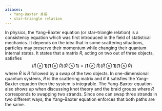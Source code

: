 ```yaml
---
aliases:
  - Yang-Baxter 关系
  - star–triangle relation
---
```


In physics, the Yang–Baxter equation (or star–triangle relation) is a consistency equation which was first introduced in the field of statistical mechanics. It depends on the idea that in some scattering situations, particles may preserve their momentum while changing their quantum internal states. It states that a matrix $R$, acting on two out of three objects, satisfies
$$
(\check{R}\otimes \mathbf{1}) (\mathbf{1} \otimes \check{R})(\check{R}\otimes \mathbf{1})
= (\mathbf{1} \otimes \check{R}) (\check{R}\otimes \mathbf{1}) (\mathbf{1} \otimes \check{R})
$$
where $\check{R}$ is $R$ followed by a swap of the two objects. In one-dimensional quantum systems, $R$ is the scattering matrix and if it satisfies the Yang–Baxter equation then the system is integrable. The Yang–Baxter equation also shows up when discussing knot theory and the braid groups where $R$ corresponds to swapping two strands. Since one can swap three strands in two different ways, the Yang–Baxter equation enforces that both paths are the same.


